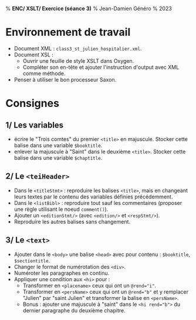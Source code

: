 % __ENC/ XSLT/ Exercice (séance 3)__
% Jean-Damien Généro
% 2023

# Environnement de travail
- Document XML : `class3_st_julien_hospitalier.xml`.
- Document XSL :
  - Ouvrir une feuille de style XSLT dans Oxygen.
  - Compléter son en-tête et ajouter l'instruction d'output avec XML comme méthode.
- Penser à utiliser le bon processeur Saxon.

# Consignes
## 1/ Les variables
- écrire le "Trois comtes" du premier `<title>` en majuscule. Stocker cette balise dans une variable `$booktitle`.
- enlever la majuscule à "Saint" dans le deuxième `<title>`. Stocker cette balise dans une variable `$chaptitle`.

## 2/ Le `<teiHeader>`
- Dans le `<titleStmt>` : reproduire les balises `<title>`, mais en changeant leurs textes par le contenu des variables définies précédemment.
- Dans le `<listBibl>` : reproduire tout sauf les commentaires (proposer une règle utilisant le noeud `comment()`).
- Ajouter un `<editionStmt/>` (avec `<edition/>` et `<respStmt/>`).
- Reproduire les autres balises sans changement.

## 3/ Le `<text>`
- Ajouter dans le `<body>` une balise `<head>` avec pour contenu : `$booktitle`, `$sectiontitle`.
- Changer le format de numérotation des `<div>`.
- Numéroter les paragraphes en continu.
- Appliquer une condition aux `<hi>` pour :
  - Transformer en `<placename>` ceux qui ont un `@rend="i"`.
  - Transformer en `<persName>` ceux qui ont un `@rend="b"` et y remplacer "Julien" par "saint Julien" et transformer la balise en `<persName>`.
  - Bonus : ajouter une majuscule à "saint" dans le `<hi rend="b">` du dernier paragraphe du deuxième chapitre.

